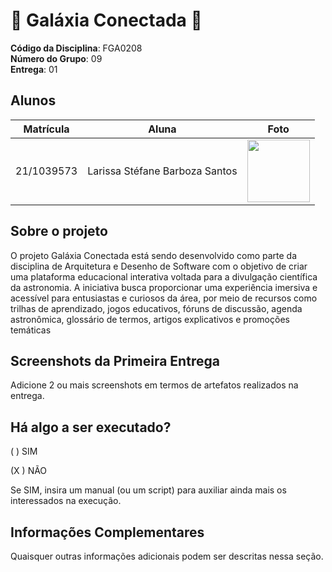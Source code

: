 # 🌠 Galáxia Conectada 🌙

**Código da Disciplina**: FGA0208<br>
**Número do Grupo**: 09<br>
**Entrega**: 01<br>

## Alunos

| Matrícula   | Aluna                             | Foto                                               |
|-------------|-----------------------------------|----------------------------------------------------|
| 21/1039573  | Larissa Stéfane Barboza Santos    | <img src="https://github.com/SkywalkerSupreme.png" width="100"/> |



## Sobre o projeto

O projeto Galáxia Conectada está sendo desenvolvido como parte da disciplina de Arquitetura e Desenho de Software com o objetivo de criar uma plataforma educacional interativa voltada para a divulgação científica da astronomia. A iniciativa busca proporcionar uma experiência imersiva e acessível para entusiastas e curiosos da área, por meio de recursos como trilhas de aprendizado, jogos educativos, fóruns de discussão, agenda astronômica, glossário de termos, artigos explicativos e promoções temáticas

## Screenshots da Primeira Entrega
Adicione 2 ou mais screenshots em termos de artefatos realizados na entrega.

## Há algo a ser executado?

( ) SIM

(X ) NÃO

Se SIM, insira um manual (ou um script) para auxiliar ainda mais os interessados na execução.

## Informações Complementares 
Quaisquer outras informações adicionais podem ser descritas nessa seção.
